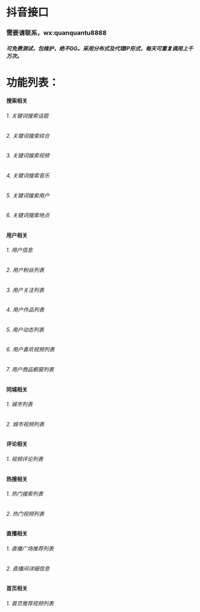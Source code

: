 抖音接口
=

### 需要请联系，wx:quanquantu8888

##### 可免费测试，包维护，绝不GG。采用分布式及代理IP形式，每天可重复调用上千万次。



# 功能列表：
#### 搜索相关
###### 1. 关键词搜索话题
###### 2. 关键词搜索综合
###### 3. 关键词搜索视频
###### 4. 关键词搜索音乐
###### 5. 关键词搜索用户
###### 6. 关键词搜索地点


#### 用户相关
###### 1. 用户信息
###### 2. 用户粉丝列表
###### 3. 用户关注列表
###### 4. 用户作品列表
###### 5. 用户动态列表
###### 6. 用户喜欢视频列表
###### 7. 用户商品橱窗列表


#### 同城相关
###### 1. 城市列表
###### 2. 城市视频列表



#### 评论相关
###### 1. 视频评论列表


#### 热搜相关
###### 1. 热门搜索列表
###### 2. 热门视频列表



#### 直播相关
###### 1. 直播广场推荐列表
###### 2. 直播间详细信息


#### 首页相关
###### 1. 首页推荐视频列表
